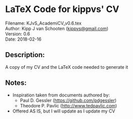 # LaTeX Code for kippvs' CV

Filename:   KJvS_AcademiCV_v0.6.tex  
Author:     Kipp J van Schooten (kippvs@gmail.com)  
Version:    0.6  
Date:       2018-02-16  

## Description:  
A copy of my CV and the LaTeX code needed to generate it

## Notes:  
* Inspiration taken from documents authored by:
  - Paul D. Gessler (https://github.com/pdgessler)
  - Theodore P. Pavlic (http://www.tedpavlic.com)
* Offered AS IS, but I will update as I update my CV
